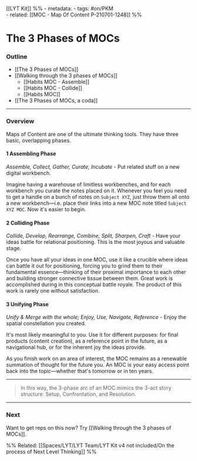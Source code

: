 [[LYT Kit]]
%% - metadata:
	- tags: #on/PKM  
	- related: [[MOC - Map Of Content P-210701-1248]] %% 
# The 3 Phases of MOCs
### Outline
- [[The 3 Phases of MOCs]]
- [[Walking through the 3 phases of MOCs]]
	- [[Habits MOC - Assemble]]
	- [[Habits MOC - Collide]]
	- [[Habits MOC]]
- [[The 3 Phases of MOCs, a coda]]

---
### Overview
Maps of Content are one of the ultimate thinking tools. They have three basic, overlapping phases. 

#### 1 Assembling Phase
*Assemble, Collect, Gather, Curate, Incubate* - Put related stuff on a new digital workbench.

Imagine having a warehouse of limitless workbenches, and for each workbench you curate the notes placed on it. Whenever you feel you need to get a handle on a bunch of notes on `Subject XYZ`,  just throw them all onto a new workbench—i.e. place their links into a new MOC note titled `Subject XYZ MOC`. Now it's easier to begin.


#### 2 Colliding Phase
*Collide, Develop, Rearrange, Combine, Split, Sharpen, Craft* - Have your ideas battle for relational positioning. This is the most joyous and valuable stage.

Once you have all your ideas in one MOC, use it like a crucible where ideas can battle it out for positioning, forcing you to grind them to their fundamental essence—thinking of their proximal importance to each other and building stronger connective tissue between them. Great work is accomplished during in this conceptual battle royale. The product of this work is rarely one without satisfaction.

#### 3 Unifying Phase
*Unify & Merge with the whole; Enjoy, Use, Navigate, Reference* - Enjoy the spatial constellation you created. 

It's most likely meaningful to you. Use it for different purposes: for final products (content creation), as a reference point in the future, as a navigational hub, or for the inherent joy the ideas provide.

As you finish work on an area of interest, the MOC remains as a renewable summation of thought for the future you. An MOC is your easy access point back into the topic—whether that's tomorrow or in ten years. 

---
> In this way, the 3-phase arc of an MOC mimics the 3-act story structure: Setup, Confrontation, and Resolution. 

---
### Next
Want to get reps on this now? Try [[Walking through the 3 phases of MOCs]].

%%
Related: [[Spaces/LYT/LYT Team/LYT Kit v4 not included/On the process of Next Level Thinking]]
%%